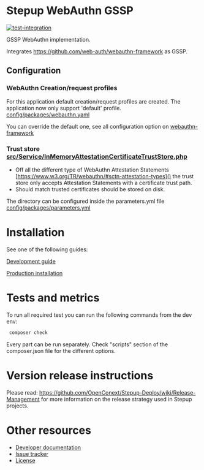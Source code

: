 Stepup WebAuthn GSSP
===================

[![test-integration](https://github.com/OpenConext/Stepup-Webauthn/actions/workflows/test-integration.yml/badge.svg)](https://github.com/OpenConext/Stepup-Webauthn/actions/workflows/test-integration.yml)
</br>

GSSP WebAuthn implementation.

Integrates https://github.com/web-auth/webauthn-framework as GSSP.

Configuration
-------------------

### WebAuthn Creation/request profiles

For this application default creation/request profiles are created. The application
now only support 'default' profile. [config/packages/webauthn.yaml](config/packages/webauthn.yaml)

You can override the default one, see all configuration option on
[webauthn-framework](https://github.com/web-auth/webauthn-framework/blob/master/doc/symfony/index.md) 

### Trust store [src/Service/InMemoryAttestationCertificateTrustStore.php](src/Service/InMemoryAttestationCertificateTrustStore.php)

- Off all the different type of WebAuthn Attestation Statements [https://www.w3.org/TR/webauthn/#sctn-attestation-types]() the trust store only accepts Attestation Statements with a certificate trust path.
- Should match trusted certificates should be stored on disk.

The directory can be configured inside the parameters.yml file [config/packages/parameters.yml](config/packages/parameters.yml)

Installation
======================

See one of the following guides:

[Development guide](docs/development.md)

[Production installation](docs/deployment.md)

Tests and metrics
======================

To run all required test you can run the following commands from the dev env:

```bash 
 composer check 
```

Every part can be run separately. Check "scripts" section of the composer.json file for the different options.

Version release instructions
=====================

Please read: https://github.com/OpenConext/Stepup-Deploy/wiki/Release-Management for more information on the release strategy used in Stepup projects.

Other resources
======================

 - [Developer documentation](docs/index.md)
 - [Issue tracker](https://www.pivotaltracker.com/n/projects/1163646)
 - [License](LICENSE)
